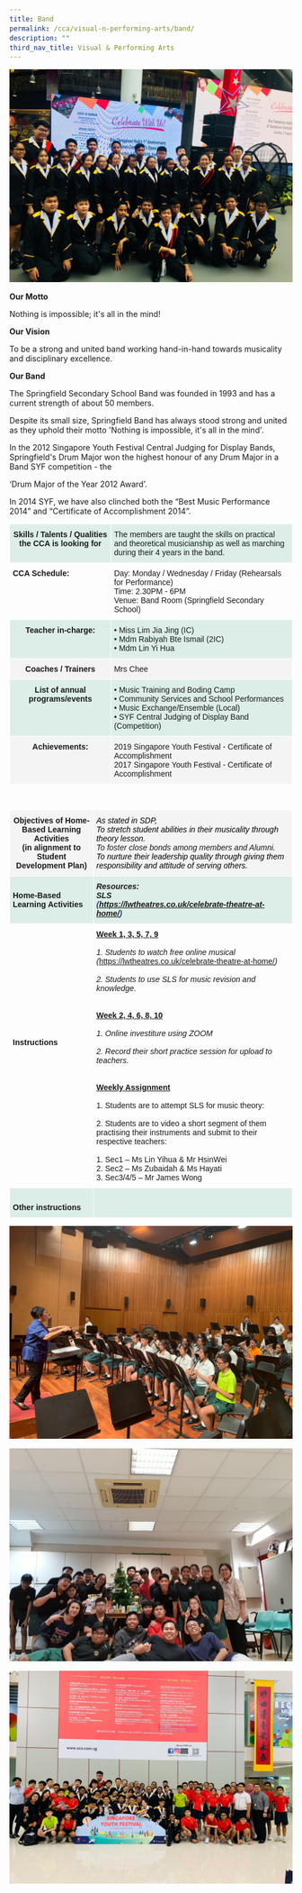 ```yaml
---
title: Band
permalink: /cca/visual-n-performing-arts/band/
description: ""
third_nav_title: Visual & Performing Arts
---
```

![](/images/WhatsApp%20Image%202020-01-15.jpeg)

**Our Motto** 

Nothing is impossible; it's all in the mind! 

**Our Vision** 

To be a strong and united band working hand-in-hand towards musicality and disciplinary excellence.

**Our Band** 

The Springfield Secondary School Band was founded in 1993 and has a current strength of about 50 members. 

Despite its small size, Springfield Band has always stood strong and united as they uphold their motto 'Nothing is impossible, it's all in the mind'.

In the 2012 Singapore Youth Festival Central Judging for Display Bands, Springfield's Drum Major won the highest honour of any Drum Major in a Band SYF competition - the 

‘Drum Major of the Year 2012 Award’. 

In 2014 SYF, we have also clinched both the “Best Music Performance 2014” and “Certificate of Accomplishment 2014”.

<table style="border-collapse:collapse;border-spacing:0" class="tg"><thead><tr><th style="background-color:#DDEEE9;border-color:#ffffff;border-style:solid;border-width:1px;font-family:Arial, sans-serif;font-size:14px;font-weight:bold;overflow:hidden;padding:10px 5px;text-align:center;vertical-align:top;word-break:normal">Skills / Talents / Qualities the CCA is looking for</th><th style="background-color:#DDEEE9;border-color:#ffffff;border-style:solid;border-width:1px;font-family:Arial, sans-serif;font-size:14px;font-weight:normal;overflow:hidden;padding:10px 5px;text-align:left;vertical-align:top;word-break:normal">The members are taught the skills on practical and theoretical musicianship as well as marching during their 4 years in the band.</th></tr></thead><tbody><tr><td style="border-color:#ffffff;border-style:solid;border-width:1px;font-family:Arial, sans-serif;font-size:14px;font-weight:bold;overflow:hidden;padding:10px 5px;text-align:left;vertical-align:top;word-break:normal">CCA Schedule:</td><td style="border-color:#ffffff;border-style:solid;border-width:1px;font-family:Arial, sans-serif;font-size:14px;overflow:hidden;padding:10px 5px;text-align:left;vertical-align:top;word-break:normal">Day: Monday / Wednesday / Friday (Rehearsals for Performance)<br>Time: 2.30PM - 6PM<br>Venue: Band Room (Springfield Secondary School)<br></td></tr><tr><td style="background-color:#DDEEE9;border-color:#ffffff;border-style:solid;border-width:1px;font-family:Arial, sans-serif;font-size:14px;font-weight:bold;overflow:hidden;padding:10px 5px;text-align:center;vertical-align:top;word-break:normal">Teacher in-charge:</td><td style="background-color:#DDEEE9;border-color:#ffffff;border-style:solid;border-width:1px;font-family:Arial, sans-serif;font-size:14px;overflow:hidden;padding:10px 5px;text-align:left;vertical-align:top;word-break:normal">• Miss Lim Jia Jing (IC)<br>• Mdm Rabiyah Bte Ismail (2IC)<br>• Mdm Lin Yi Hua<br></td></tr><tr><td style="background-color:#F4F4F4;border-color:#ffffff;border-style:solid;border-width:1px;font-family:Arial, sans-serif;font-size:14px;font-weight:bold;overflow:hidden;padding:10px 5px;text-align:center;vertical-align:top;word-break:normal">Coaches / Trainers</td><td style="background-color:#F4F4F4;border-color:#ffffff;border-style:solid;border-width:1px;font-family:Arial, sans-serif;font-size:14px;overflow:hidden;padding:10px 5px;text-align:left;vertical-align:top;word-break:normal">Mrs Chee<br></td></tr><tr><td style="background-color:#DDEEE9;border-color:#ffffff;border-style:solid;border-width:1px;font-family:Arial, sans-serif;font-size:14px;font-weight:bold;overflow:hidden;padding:10px 5px;text-align:center;vertical-align:top;word-break:normal">List of annual programs/events</td><td style="background-color:#DDEEE9;border-color:#ffffff;border-style:solid;border-width:1px;font-family:Arial, sans-serif;font-size:14px;overflow:hidden;padding:10px 5px;text-align:left;vertical-align:top;word-break:normal">• Music Training and Boding Camp<br>• Community Services and School Performances<br>• Music Exchange/Ensemble (Local)<br>• SYF Central Judging of Display Band (Competition)</td></tr><tr><td style="background-color:#F4F4F4;border-color:#ffffff;border-style:solid;border-width:1px;font-family:Arial, sans-serif;font-size:14px;font-weight:bold;overflow:hidden;padding:10px 5px;text-align:center;vertical-align:top;word-break:normal">Achievements:</td><td style="background-color:#F4F4F4;border-color:#ffffff;border-style:solid;border-width:1px;font-family:Arial, sans-serif;font-size:14px;overflow:hidden;padding:10px 5px;text-align:left;vertical-align:top;word-break:normal">2019 Singapore Youth Festival - Certificate of Accomplishment<br>2017 Singapore Youth Festival - Certificate of Accomplishment</td></tr></tbody></table>

<br>

<table style="border-collapse:collapse;border-spacing:0" class="tg"><thead><tr><th style="background-color:#F4F4F4;border-color:#ffffff;border-style:solid;border-width:1px;font-family:Arial, sans-serif;font-size:14px;font-weight:bold;overflow:hidden;padding:10px 5px;text-align:center;vertical-align:top;word-break:normal">Objectives of Home-Based Learning Activities<br>(in alignment to Student Development Plan)</th><th style="background-color:#F4F4F4;border-color:#ffffff;border-style:solid;border-width:1px;font-family:Arial, sans-serif;font-size:14px;font-style:italic;font-weight:normal;overflow:hidden;padding:10px 5px;text-align:left;vertical-align:top;word-break:normal"><span style="color:black">As stated in SDP,</span><br><span style="color:black">To stretch student abilities in their musicality through theory lesson.</span><br>To foster close bonds among members and Alumni.<br><span style="color:black">To nurture their leadership quality through giving them responsibility and attitude of serving others.</span></th></tr></thead><tbody><tr><td style="background-color:#DDEEE9;border-color:#ffffff;border-style:solid;border-width:1px;font-family:Arial, sans-serif;font-size:14px;font-weight:bold;overflow:hidden;padding:10px 5px;text-align:left;vertical-align:top;word-break:normal"><br>Home-Based Learning Activities</td><td style="background-color:#DDEEE9;border-color:#ffffff;border-style:solid;border-width:1px;font-family:Arial, sans-serif;font-size:14px;font-style:italic;font-weight:bold;overflow:hidden;padding:10px 5px;text-align:left;vertical-align:top;word-break:normal">Resources:<br>SLS<br><span style="color:#1F497D">(</span><a href="https://lwtheatres.co.uk/celebrate-theatre-at-home/">https://lwtheatres.co.uk/celebrate-theatre-at-home/</a><span style="color:#1F497D">)</span></td></tr><tr><td style="border-color:#ffffff;border-style:solid;border-width:1px;font-family:Arial, sans-serif;font-size:14px;font-weight:bold;overflow:hidden;padding:10px 5px;text-align:left;vertical-align:top;word-break:normal"><br><br><br><br><br><br><br><br><br><br><br><br>Instructions</td><td style="border-color:#ffffff;border-style:solid;border-width:1px;font-family:Arial, sans-serif;font-size:14px;overflow:hidden;padding:10px 5px;text-align:left;vertical-align:top;word-break:normal"><span style="font-weight:bold;text-decoration:underline">Week 1, 3, 5, 7, 9</span><br><br><span style="font-style:italic">1. Students to watch free online musical </span><br><span style="font-style:italic">(</span><a href="https://lwtheatres.co.uk/celebrate-theatre-at-home/" target="_blank" rel="noopener noreferrer">https://lwtheatres.co.uk/celebrate-theatre-at-home/</a><span style="font-style:italic">)</span><br><br><span style="font-style:italic">2. Students to use SLS for music revision and knowledge.</span><br><br><br><span style="font-weight:bold;text-decoration:underline">Week 2, 4, 6, 8, 10</span><br><br><span style="font-style:italic">1. Online investiture using ZOOM</span><br><br><span style="font-style:italic">2. Record their short practice session for upload to teachers.</span><br><br> <br><span style="font-weight:bold;text-decoration:underline">Weekly Assignment</span><br><br>1. Students are to attempt SLS for music theory:<br><br>2. Students are to video a short segment of them practising their instruments  and submit to their respective teachers:<br><br>1. Sec1 – Ms Lin Yihua &amp; Mr HsinWei<br>2. Sec2 – Ms Zubaidah &amp; Ms Hayati<br>3. Sec3/4/5 – Mr James Wong</td></tr><tr><td style="background-color:#DDEEE9;border-color:#ffffff;border-style:solid;border-width:1px;font-family:Arial, sans-serif;font-size:14px;font-weight:bold;overflow:hidden;padding:10px 5px;text-align:left;vertical-align:top;word-break:normal"><br>Other instructions</td><td style="background-color:#DDEEE9;border-color:#ffffff;border-style:solid;border-width:1px;font-family:Arial, sans-serif;font-size:14px;font-style:italic;overflow:hidden;padding:10px 5px;text-align:left;vertical-align:top;word-break:normal"> </td></tr></tbody></table>

![](/images/WhatsApp%20Image%202020-01-15-3.jpeg)

![](/images/WhatsApp%20Image%202020-01-15-2.jpeg)

![](/images/WhatsApp%20Image%202020-01-15-1.jpeg)